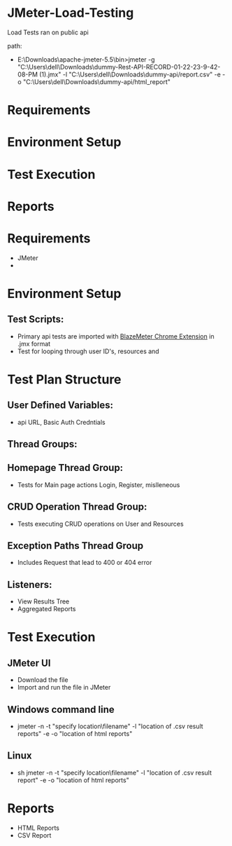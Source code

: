 # JMeter-Load-Testing
Load Tests ran on public api


path:
- E:\Downloads\apache-jmeter-5.5\bin>jmeter -g "C:\Users\dell\Downloads\dummy-Rest-API-RECORD-01-22-23-9-42-08-PM (1).jmx" -l "C:\Users\dell\Downloads\dummy-api/report.csv" -e -o "C:\Users\dell\Downloads\dummy-api/html_report"    

# Requirements
# Environment Setup
# Test Execution
# Reports

# Requirements
- JMeter
- 

# Environment Setup
##  Test Scripts:
- Primary api tests are imported with [BlazeMeter Chrome Extension](https://chrome.google.com/webstore/detail/blazemeter-the-continuous/mbopgmdnpcbohhpnfglgohlbhfongabi) in .jmx format
- Test for looping through user ID's, resources and 

# Test Plan Structure
## User Defined Variables:
- api URL, Basic Auth Credntials
## Thread Groups:
##  Homepage Thread Group:
- Tests for Main page actions Login, Register, mislleneous 
## CRUD Operation Thread Group:
- Tests executing CRUD operations on User and Resources
## Exception Paths Thread Group
- Includes Request that lead to 400 or 404 error

## Listeners:
- View Results Tree
- Aggregated Reports

# Test Execution
## JMeter UI
- Download the file
- Import and run the file in JMeter
## Windows command line
- jmeter -n -t "specify location\filename" -l "location of .csv result reports" -e -o "location of html reports"
## Linux 
- sh jmeter -n -t "specify location\filename" -l "location of .csv result report" -e -o "location of html reports"

# Reports
- HTML Reports
- CSV Report
